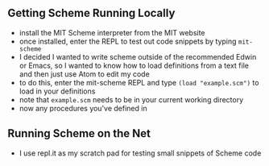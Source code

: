 ## Getting Scheme Running Locally

- install the MIT Scheme interpreter from the MIT website
- once installed, enter the REPL to test out code snippets by typing ```mit-scheme```
- I decided I wanted to write scheme outside of the recommended Edwin or Emacs, so I wanted to know how to load definitions from a text file and then just use Atom to edit my code
- to do this, enter the mit-scheme REPL and type ```(load "example.scm")``` to load in your definitions
- note that ```example.scm``` needs to be in your current working directory
- now any procedures you've defined in

## Running Scheme on the Net

- I use repl.it as my scratch pad for testing small snippets of Scheme code 
